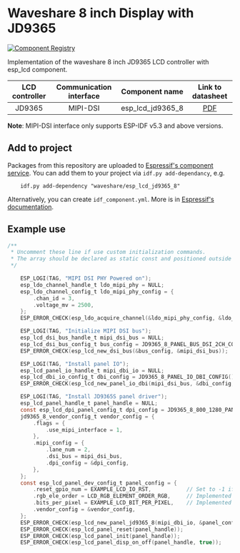 # Waveshare 8 inch Display with JD9365

[![Component Registry](https://components.espressif.com/components/waveshare/esp_lcd_jd9365_8/badge.svg)](https://components.espressif.com/components/waveshare/esp_lcd_jd9365_8)

Implementation of the waveshare 8 inch JD9365 LCD controller with esp_lcd component.

| LCD controller | Communication interface |  Component name  |                                   Link to datasheet                                   |
| :------------: | :---------------------: |:----------------:| :-----------------------------------------------------------------------------------: |
|     JD9365     |        MIPI-DSI         | esp_lcd_jd9365_8 | [PDF](https://dl.espressif.com/AE/esp-iot-solution/JD9365DA-H3_DS_V0.01_20200819.pdf) |

**Note**: MIPI-DSI interface only supports ESP-IDF v5.3 and above versions.

## Add to project

Packages from this repository are uploaded to [Espressif's component service](https://components.espressif.com/).
You can add them to your project via `idf.py add-dependancy`, e.g.

```
    idf.py add-dependency "waveshare/esp_lcd_jd9365_8"
```

Alternatively, you can create `idf_component.yml`. More is in [Espressif's documentation](https://docs.espressif.com/projects/esp-idf/en/latest/esp32/api-guides/tools/idf-component-manager.html).

## Example use

```c
/**
 * Uncomment these line if use custom initialization commands.
 * The array should be declared as static const and positioned outside the function.
 */

    ESP_LOGI(TAG, "MIPI DSI PHY Powered on");
    esp_ldo_channel_handle_t ldo_mipi_phy = NULL;
    esp_ldo_channel_config_t ldo_mipi_phy_config = {
        .chan_id = 3,
        .voltage_mv = 2500,
    };
    ESP_ERROR_CHECK(esp_ldo_acquire_channel(&ldo_mipi_phy_config, &ldo_mipi_phy));

    ESP_LOGI(TAG, "Initialize MIPI DSI bus");
    esp_lcd_dsi_bus_handle_t mipi_dsi_bus = NULL;
    esp_lcd_dsi_bus_config_t bus_config = JD9365_8_PANEL_BUS_DSI_2CH_CONFIG();
    ESP_ERROR_CHECK(esp_lcd_new_dsi_bus(&bus_config, &mipi_dsi_bus));

    ESP_LOGI(TAG, "Install panel IO");
    esp_lcd_panel_io_handle_t mipi_dbi_io = NULL;
    esp_lcd_dbi_io_config_t dbi_config = JD9365_8_PANEL_IO_DBI_CONFIG();
    ESP_ERROR_CHECK(esp_lcd_new_panel_io_dbi(mipi_dsi_bus, &dbi_config, &mipi_dbi_io));

    ESP_LOGI(TAG, "Install JD9365S panel driver");
    esp_lcd_panel_handle_t panel_handle = NULL;
    const esp_lcd_dpi_panel_config_t dpi_config = JD9365_8_800_1280_PANEL_60HZ_DPI_CONFIG(EXAMPLE_MIPI_DPI_PX_FORMAT);
    jd9365_8_vendor_config_t vendor_config = {
        .flags = {
            .use_mipi_interface = 1,
        },
        .mipi_config = {
            .lane_num = 2,
            .dsi_bus = mipi_dsi_bus,
            .dpi_config = &dpi_config,
        },
    };
    const esp_lcd_panel_dev_config_t panel_config = {
        .reset_gpio_num = EXAMPLE_LCD_IO_RST,           // Set to -1 if not use
        .rgb_ele_order = LCD_RGB_ELEMENT_ORDER_RGB,     // Implemented by LCD command `36h`
        .bits_per_pixel = EXAMPLE_LCD_BIT_PER_PIXEL,    // Implemented by LCD command `3Ah` (16/18/24)
        .vendor_config = &vendor_config,
    };
    ESP_ERROR_CHECK(esp_lcd_new_panel_jd9365_8(mipi_dbi_io, &panel_config, &panel_handle));
    ESP_ERROR_CHECK(esp_lcd_panel_reset(panel_handle));
    ESP_ERROR_CHECK(esp_lcd_panel_init(panel_handle));
    ESP_ERROR_CHECK(esp_lcd_panel_disp_on_off(panel_handle, true));
```

